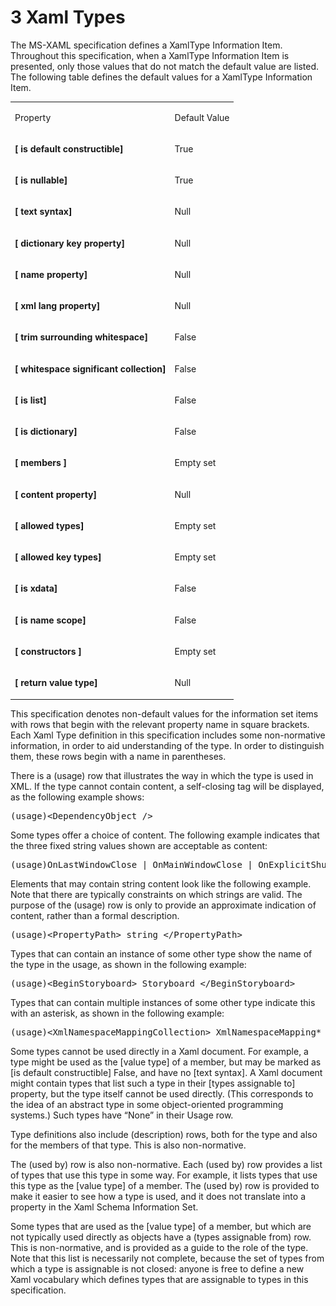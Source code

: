 <html dir="LTR" xmlns:mshelp="http://msdn.microsoft.com/mshelp" xmlns:ddue="http://ddue.schemas.microsoft.com/authoring/2003/5" xmlns:xlink="http://www.w3.org/1999/xlink" xmlns:tool="http://www.microsoft.com/tooltip"><body><input type="hidden" id="userDataCache" class="userDataStyle"><input type="hidden" id="hiddenScrollOffset"><img id="dropDownImage" style="display:none; height:0; width:0;" src="../local/drpdown.gif"><img id="dropDownHoverImage" style="display:none; height:0; width:0;" src="../local/drpdown_orange.gif"><img id="collapseImage" style="display:none; height:0; width:0;" src="../local/collapse.gif"><img id="expandImage" style="display:none; height:0; width:0;" src="../local/exp.gif"><img id="collapseAllImage" style="display:none; height:0; width:0;" src="../local/collall.gif"><img id="expandAllImage" style="display:none; height:0; width:0;" src="../local/expall.gif"><img id="copyImage" style="display:none; height:0; width:0;" src="../local/copycode.gif"><img id="copyHoverImage" style="display:none; height:0; width:0;" src="../local/copycodeHighlight.gif"><div id="header"><h1 class="heading">3 Xaml Types</h1></div><div id="mainSection"><div id="mainBody"><div id="allHistory" class="saveHistory" onsave="saveAll()" onload="loadAll()"></div>
			<div id="sectionSection0" class="section" name="collapseableSection"><content xmlns="http://ddue.schemas.microsoft.com/authoring/2003/5" xmlns:wsd="http://wsdev.schemas.microsoft.com/authoring/2008/2" xmlns:msxsl="urn:schemas-microsoft-com:xslt" xmlns:script="urn:script" xmlns:build="urn:build">
				</content></div><div id="sectionSection1" class="section" name="collapseableSection"><content xmlns="http://ddue.schemas.microsoft.com/authoring/2003/5" xmlns:wsd="http://wsdev.schemas.microsoft.com/authoring/2008/2" xmlns:msxsl="urn:schemas-microsoft-com:xslt" xmlns:script="urn:script" xmlns:build="urn:build">
					<p xmlns="">The MS-XAML specification defines a XamlType Information Item. Throughout this specification, when a XamlType Information Item is presented, only those values that do not match the default value are listed. The following table defines the default values for a XamlType Information Item.</p>
					<p xmlns=""><b></b></p><table class="ProtocolAuthoredTable" xmlns=""><tr>
								<td id="ShadedCell">
									<p>Property</p>
								</td>
								<td id="ShadedCell">
									<p>Default Value</p>
								</td>
							</tr><tr>
							<td>
								<p>
									<b>[</b>
									<b>is</b> <b>default</b> <b>constructible</b><b>]</b></p>
							</td>
							<td>
								<p>True</p>
							</td>
						</tr><tr>
							<td>
								<p>
									<b>[</b>
									<b>is</b> <b>nullable</b><b>]</b></p>
							</td>
							<td>
								<p>True</p>
							</td>
						</tr><tr>
							<td>
								<p>
									<b>[</b>
									<b>text</b> <b>syntax</b><b>]</b></p>
							</td>
							<td>
								<p>Null</p>
							</td>
						</tr><tr>
							<td>
								<p>
									<b>[</b>
									<b>dictionary</b> <b>key</b> <b>property</b><b>]</b></p>
							</td>
							<td>
								<p>Null </p>
							</td>
						</tr><tr>
							<td>
								<p>
									<b>[</b>
									<b>name</b> <b>property</b><b>]</b></p>
							</td>
							<td>
								<p>Null </p>
							</td>
						</tr><tr>
							<td>
								<p>
									<b>[</b>
									<b>xml</b> <b>lang</b> <b>property</b><b>]</b></p>
							</td>
							<td>
								<p>Null </p>
							</td>
						</tr><tr>
							<td>
								<p>
									<b>[</b>
									<b>trim</b> <b>surrounding</b> <b>whitespace</b><b>]</b></p>
							</td>
							<td>
								<p>False</p>
							</td>
						</tr><tr>
							<td>
								<p>
									<b>[</b>
									<b>whitespace</b> <b>significant</b> <b>collection</b><b>]</b></p>
							</td>
							<td>
								<p>False</p>
							</td>
						</tr><tr>
							<td>
								<p>
									<b>[</b>
									<b>is</b> <b>list</b><b>]</b></p>
							</td>
							<td>
								<p>False</p>
							</td>
						</tr><tr>
							<td>
								<p>
									<b>[</b>
									<b>is</b> <b>dictionary</b><b>]</b></p>
							</td>
							<td>
								<p>False</p>
							</td>
						</tr><tr>
							<td>
								<p>
									<b>[</b>
									<b>members</b>
									<b>]</b>
								</p>
							</td>
							<td>
								<p>Empty set</p>
							</td>
						</tr><tr>
							<td>
								<p>
									<b>[</b>
									<b>content</b> <b>property</b><b>]</b></p>
							</td>
							<td>
								<p>Null </p>
							</td>
						</tr><tr>
							<td>
								<p>
									<b>[</b>
									<b>allowed</b> <b>types</b><b>]</b></p>
							</td>
							<td>
								<p>Empty set</p>
							</td>
						</tr><tr>
							<td>
								<p>
									<b>[</b>
									<b>allowed</b> <b>key</b> <b>types</b><b>]</b></p>
							</td>
							<td>
								<p>Empty set</p>
							</td>
						</tr><tr>
							<td>
								<p>
									<b>[</b>
									<b>is</b> <b>xdata</b><b>]</b></p>
							</td>
							<td>
								<p>False</p>
							</td>
						</tr><tr>
							<td>
								<p>
									<b>[</b>
									<b>is</b> <b>name</b> <b>scope</b><b>]</b></p>
							</td>
							<td>
								<p>False</p>
							</td>
						</tr><tr>
							<td>
								<p>
									<b>[</b>
									<b>constructors</b>
									<b>]</b>
								</p>
							</td>
							<td>
								<p>Empty set</p>
							</td>
						</tr><tr>
							<td>
								<p>
									<b>[</b>
									<b>return</b> <b>value</b> <b>type</b><b>]</b></p>
							</td>
							<td>
								<p>Null </p>
							</td>
						</tr></table>
					<p xmlns="">This specification denotes non-default values for the information set items with rows that begin with the relevant property name in square brackets. Each Xaml Type definition in this specification includes some non-normative information, in order to aid understanding of the type. In order to distinguish them, these rows begin with a name in parentheses.</p>
					<p xmlns="">There is a (usage) row that illustrates the way in which the type is used in XML. If the type cannot contain content, a self-closing tag will be displayed, as the following example shows:</p>
					<div id="code" xmlns=""><pre>(usage)&lt;DependencyObject /&gt;</pre></div>
					<p xmlns="">Some types offer a choice of content. The following example indicates that the three fixed string values shown are acceptable as content:</p>
					<div id="code" xmlns=""><pre>(usage)OnLastWindowClose | OnMainWindowClose | OnExplicitShutdown</pre></div>
					<p xmlns="">Elements that may contain string content look like the following example. Note that there are typically constraints on which strings are valid. The purpose of the (usage) row is only to provide an approximate indication of content, rather than a formal description.</p>
					<div id="code" xmlns=""><pre>(usage)&lt;PropertyPath&gt; string &lt;/PropertyPath&gt;</pre></div>
					<p xmlns="">Types that can contain an instance of some other type show the name of the type in the usage, as shown in the following example:</p>
					<div id="code" xmlns=""><pre>(usage)&lt;BeginStoryboard&gt; Storyboard &lt;/BeginStoryboard&gt;</pre></div>
					<p xmlns="">Types that can contain multiple instances of some other type indicate this with an asterisk, as shown in the following example:</p>
					<div id="code" xmlns=""><pre>(usage)&lt;XmlNamespaceMappingCollection&gt; XmlNamespaceMapping* &lt;/XmlNamespaceMappingCollection&gt;</pre></div>
					<p xmlns="">Some types cannot be used directly in a Xaml document. For example, a type might be used as the [value type] of a member, but may be marked as [is default constructible] False, and have no [text syntax]. A Xaml document might contain types that list such a type in their [types assignable to] property, but the type itself cannot be used directly. (This corresponds to the idea of an abstract type in some object-oriented programming systems.) Such types have “None” in their Usage row.</p>
					<p xmlns="">Type definitions also include (description) rows, both for the type and also for the members of that type. This is also non-normative.</p>
					<p xmlns="">The (used by) row is also non-normative. Each (used by) row provides a list of types that use this type in some way. For example, it lists types that use this type as the [value type] of a member. The (used by) row is provided to make it easier to see how a type is used, and it does not translate into a property in the Xaml Schema Information Set.</p>
					<p xmlns="">Some types that are used as the [value type] of a member, but which are not typically used directly as objects have a (types assignable from) row. This is non-normative, and is provided as a guide to the role of the type. Note that this list is necessarily not complete, because the set of types from which a type is assignable is not closed: anyone is free to define a new Xaml vocabulary which defines types that are assignable to types in this specification.</p>
				</content></div><!--[if gte IE 5]>
			<tool:tip element="languageFilterToolTip" avoidmouse="false"/>
		<![endif]--></div><a name="feedback"></a><span></span></div></body></html>